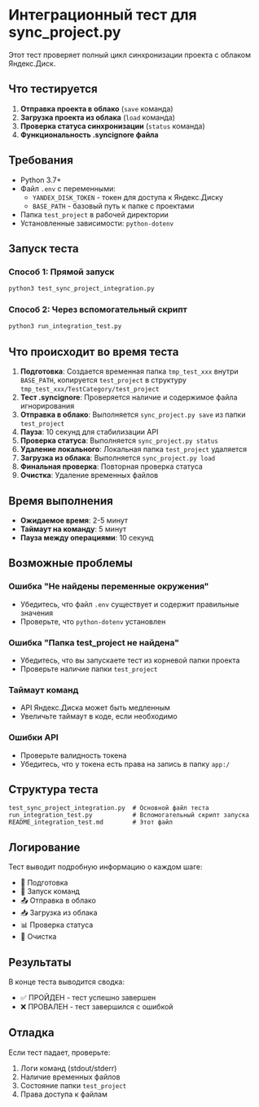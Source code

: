 # Интеграционный тест для sync_project.py

Этот тест проверяет полный цикл синхронизации проекта с облаком Яндекс.Диск.

## Что тестируется

1. **Отправка проекта в облако** (`save` команда)
2. **Загрузка проекта из облака** (`load` команда)  
3. **Проверка статуса синхронизации** (`status` команда)
4. **Функциональность .syncignore файла**

## Требования

- Python 3.7+
- Файл `.env` с переменными:
  - `YANDEX_DISK_TOKEN` - токен для доступа к Яндекс.Диску
  - `BASE_PATH` - базовый путь к папке с проектами
- Папка `test_project` в рабочей директории
- Установленные зависимости: `python-dotenv`

## Запуск теста

### Способ 1: Прямой запуск
```bash
python3 test_sync_project_integration.py
```

### Способ 2: Через вспомогательный скрипт
```bash
python3 run_integration_test.py
```

## Что происходит во время теста

1. **Подготовка**: Создается временная папка `tmp_test_xxx` внутри `BASE_PATH`, копируется `test_project` в структуру `tmp_test_xxx/TestCategory/test_project`
2. **Тест .syncignore**: Проверяется наличие и содержимое файла игнорирования
3. **Отправка в облако**: Выполняется `sync_project.py save` из папки `test_project`
4. **Пауза**: 10 секунд для стабилизации API
5. **Проверка статуса**: Выполняется `sync_project.py status`
6. **Удаление локального**: Локальная папка `test_project` удаляется
7. **Загрузка из облака**: Выполняется `sync_project.py load`
8. **Финальная проверка**: Повторная проверка статуса
9. **Очистка**: Удаление временных файлов

## Время выполнения

- **Ожидаемое время**: 2-5 минут
- **Таймаут на команду**: 5 минут
- **Пауза между операциями**: 10 секунд

## Возможные проблемы

### Ошибка "Не найдены переменные окружения"
- Убедитесь, что файл `.env` существует и содержит правильные значения
- Проверьте, что `python-dotenv` установлен

### Ошибка "Папка test_project не найдена"
- Убедитесь, что вы запускаете тест из корневой папки проекта
- Проверьте наличие папки `test_project`

### Таймаут команд
- API Яндекс.Диска может быть медленным
- Увеличьте таймаут в коде, если необходимо

### Ошибки API
- Проверьте валидность токена
- Убедитесь, что у токена есть права на запись в папку `app:/`

## Структура теста

```
test_sync_project_integration.py  # Основной файл теста
run_integration_test.py           # Вспомогательный скрипт запуска
README_integration_test.md        # Этот файл
```

## Логирование

Тест выводит подробную информацию о каждом шаге:
- 🔧 Подготовка
- 🚀 Запуск команд
- 📤 Отправка в облако
- 📥 Загрузка из облака
- 📊 Проверка статуса
- 🧹 Очистка

## Результаты

В конце теста выводится сводка:
- ✅ ПРОЙДЕН - тест успешно завершен
- ❌ ПРОВАЛЕН - тест завершился с ошибкой

## Отладка

Если тест падает, проверьте:
1. Логи команд (stdout/stderr)
2. Наличие временных файлов
3. Состояние папки `test_project`
4. Права доступа к файлам 